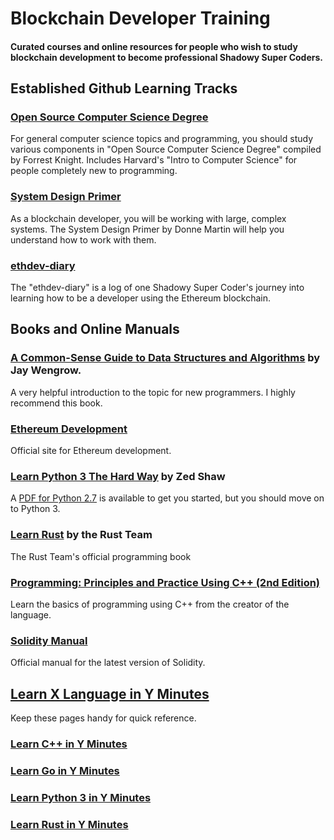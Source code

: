 # **Blockchain Developer Training**
#### Curated courses and online resources for people who wish to study blockchain development to become professional Shadowy Super Coders.

## Established Github Learning Tracks
### [Open Source Computer Science Degree](https://github.com/forrestknight/open-source-cs)
For general computer science topics and programming, you should study various components in "Open Source Computer Science Degree" compiled by Forrest Knight.  Includes Harvard's "Intro to Computer Science" for people completely new to programming.

### [System Design Primer](https://github.com/donnemartin/system-design-primer)
As a blockchain developer, you will be working with large, complex systems.  The System Design Primer by Donne Martin will help you understand how to work with them.

### [ethdev-diary](https://github.com/steadylearner/ethdev-diary)
The "ethdev-diary" is a log of one Shadowy Super Coder's journey into learning how to be a developer using the Ethereum blockchain.


## Books and Online Manuals
### [A Common-Sense Guide to Data Structures and Algorithms](https://pragprog.com/titles/jwdsal2/a-common-sense-guide-to-data-structures-and-algorithms-second-edition/) by Jay Wengrow.
A very helpful introduction to the topic for new programmers.  I highly recommend this book.
### [Ethereum Development](https://ethereum.org/en/developers/docs/)
Official site for Ethereum development.
### [Learn Python 3 The Hard Way](https://learnpythonthehardway.org/python3/) by Zed Shaw
A [PDF for Python 2.7](https://github.com/chris-void/pyway/blob/master/Learn%20Python%20The%20Hard%20Way,%203rd%20Edition%20.pdf) is available to get you started, but you should move on to Python 3.
### [Learn Rust](https://www.rust-lang.org/learn) by the Rust Team
The Rust Team's official programming book
### [Programming: Principles and Practice Using C++ (2nd Edition)](https://www.amazon.com/Programming-Principles-Practice-Using-2nd/dp/0321992784/ref=sr_1_4?dchild=1&keywords=stroustrup+c%2B%2B&qid=1634097350&sr=8-4)
Learn the basics of programming using C++ from the creator of the language.
### [Solidity Manual](https://docs.soliditylang.org/en/latest/)
Official manual for the latest version of Solidity.

## [Learn X Language in Y Minutes](learnxinyminutes.com/)
Keep these pages handy for quick reference.
### [Learn C++ in Y Minutes](https://learnxinyminutes.com/docs/c++/)
### [Learn Go in Y Minutes](https://learnxinyminutes.com/docs/go/)
### [Learn Python 3 in Y Minutes](https://learnxinyminutes.com/docs/python/)
### [Learn Rust in Y Minutes](https://learnxinyminutes.com/docs/rust/)

